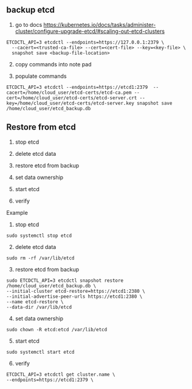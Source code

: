 ## backup etcd 

1. go to docs 
https://kubernetes.io/docs/tasks/administer-cluster/configure-upgrade-etcd/#scaling-out-etcd-clusters
```
ETCDCTL_API=3 etcdctl --endpoints=https://127.0.0.1:2379 \
  --cacert=<trusted-ca-file> --cert=<cert-file> --key=<key-file> \
  snapshot save <backup-file-location>
```


2. copy commands into note pad 

3. populate commands 
```
ETCDCTL_API=3 etcdctl --endpoints=https://etcd1:2379  --cacert=/home/cloud_user/etcd-certs/etcd-ca.pem --cert=/home/cloud_user/etcd-certs/etcd-server.crt --key=/home/cloud_user/etcd-certs/etcd-server.key snapshot save /home/cloud_user/etcd_backup.db
```

## Restore from etcd 

1. stop etcd 
2. delete etcd data 
3. restore etcd from backup
4. set data ownership 
5. start etcd 

6. verify 

Example 

1. stop etcd 
```
sudo systemctl stop etcd
```
2. delete etcd data 
```
sudo rm -rf /var/lib/etcd
```
3. restore etcd from backup
```
sudo ETCDCTL_API=3 etcdctl snapshot restore /home/cloud_user/etcd_backup.db \
--initial-cluster etcd-restore=https://etcd1:2380 \
--initial-advertise-peer-urls https://etcd1:2380 \
--name etcd-restore \
--data-dir /var/lib/etcd
```
4. set data ownership 
```
sudo chown -R etcd:etcd /var/lib/etcd
```
5. start etcd 
```
sudo systemctl start etcd
```
6. verify 
```
ETCDCTL_API=3 etcdctl get cluster.name \
--endpoints=https://etcd1:2379 \
```